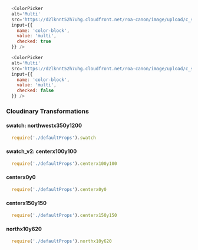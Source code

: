 ```js
  <ColorPicker
  alt='Multi'
  src='https://d2lknnt52h7uhg.cloudfront.net/roa-canon/image/upload/c_scale,q_100,t_swatch_v2,w_40/v1/production/catalog/jbku3g2yunsmtxz1c8nc.jpg'
  input={{
    name: 'color-block',
    value: 'multi',
    checked: true
  }} />

  <ColorPicker
  alt='Multi'
  src='https://d2lknnt52h7uhg.cloudfront.net/roa-canon/image/upload/c_scale,q_100,t_swatch_v2,w_40/v1/production/catalog/ukkhn2tq7ykfcfjse1w8.jpg'
  input={{
    name: 'color-block',
    value: 'multi',
    checked: false
  }} />
```

### Cloudinary Transformations

#### swatch: northwestx350y1200
```js
  require('./defaultProps').swatch
```

#### swatch_v2: centerx100y100
```js
  require('./defaultProps').centerx100y100
```

#### centerx0y0
```js
  require('./defaultProps').centerx0y0
```

#### centerx150y150
```js
  require('./defaultProps').centerx150y150
```

#### northx10y620
```js
  require('./defaultProps').northx10y620
```
